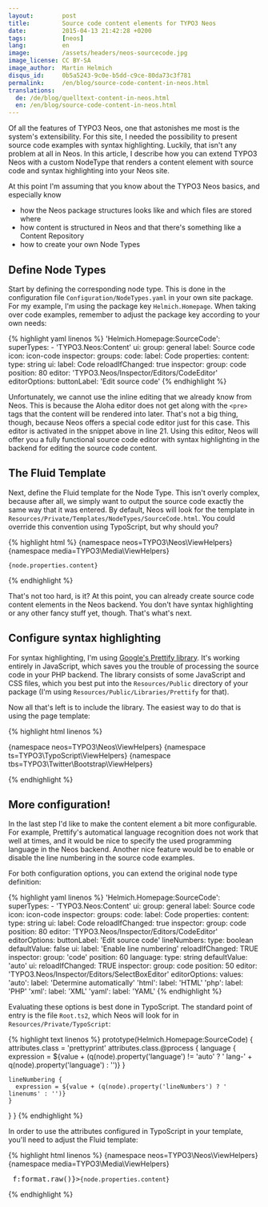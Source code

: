 ```yaml
---
layout:        post
title:         Source code content elements for TYPO3 Neos
date:          2015-04-13 21:42:28 +0200
tags:          [neos]
lang:          en
image:         /assets/headers/neos-sourcecode.jpg
image_license: CC BY-SA
image_author:  Martin Helmich
disqus_id:     0b5a5243-9c0e-b5dd-c9ce-80da73c3f781
permalink:     /en/blog/source-code-content-in-neos.html
translations:
  de: /de/blog/quelltext-content-in-neos.html
  en: /en/blog/source-code-content-in-neos.html
---
```

Of all the features of TYPO3 Neos, one that astonishes me most is the system's extensibility. For this site, I needed the possibility to present source code examples with syntax highlighting. Luckily, that isn't any problem at all in Neos. In this article, I describe how you can extend TYPO3 Neos with a custom NodeType that renders a content element with source code and syntax highlighting into your Neos site.

At this point I'm assuming that you know about the TYPO3 Neos basics, and especially know

  - how the Neos package structures looks like and which files are stored where
  - how content is structured in Neos and that there's something like a Content Repository
  - how to create your own Node Types

## Define Node Types

Start by defining the corresponding node type. This is done in the configuration file `Configuration/NodeTypes.yaml` in your own site package. For my example, I'm using the package key `Helmich.Homepage`. When taking over code examples, remember to adjust the package key according to your own needs:

{% highlight yaml linenos %}
'Helmich.Homepage:SourceCode':
  superTypes:
    - 'TYPO3.Neos:Content'
  ui:
    group: general
    label: Source code
    icon: icon-code
    inspector:
      groups:
        code:
          label: Code
  properties:
    content:
      type: string
      ui:
        label: Code
        reloadIfChanged: true
        inspector:
          group: code
          position: 80
          editor: 'TYPO3.Neos/Inspector/Editors/CodeEditor'
          editorOptions:
            buttonLabel: 'Edit source code'
{% endhighlight %}

Unfortunately, we cannot use the inline editing that we already know from Neos. This is because the Aloha editor does not get along with the `<pre>` tags that the content will be rendered into later. That's not a big thing, though, because Neos offers a special code editor just for this case. This editor is activated in the snippet above in line 21. Using this editor, Neos will offer you a fully functional source code editor with syntax highlighting in the backend for editing the source code content.

## The Fluid Template

Next, define the Fluid template for the Node Type. This isn't overly complex, because after all, we simply want to output the source code exactly the same way that it was entered. By default, Neos will look for the template in `Resources/Private/Templates/NodeTypes/SourceCode.html`. You could override this convention using TypoScript, but why should you?

{% highlight html %}
{namespace neos=TYPO3\Neos\ViewHelpers}
{namespace media=TYPO3\Media\ViewHelpers}

<pre class="prettyprint"><code>{node.properties.content}</code></pre>
{% endhighlight %}

That's not too hard, is it? At this point, you can already create source code content elements in the Neos backend. You don't have syntax highlighting or any other fancy stuff yet, though. That's what's next.

## Configure syntax highlighting

For syntax highlighting, I'm using [Google's Prettify library][prettify]. It's working entirely in JavaScript, which saves you the trouble of processing the source code in your PHP backend. The library consists of some JavaScript and CSS files, which you best put into the `Resources/Public` directory of your package (I'm using `Resources/Public/Libraries/Prettify` for that).

Now all that's left is to include the library. The easiest way to do that is using the page template:

{% highlight html linenos %}
<!DOCTYPE html>
{namespace neos=TYPO3\Neos\ViewHelpers}
{namespace ts=TYPO3\TypoScript\ViewHelpers}
{namespace tbs=TYPO3\Twitter\Bootstrap\ViewHelpers}
<html>
<head>
    <f:section name="stylesheets">
        <!-- Put your stylesheet inclusions here, they will be included in your website by TypoScript -->
    </f:section>
    <f:section name="headScripts">
        <script type="text/javascript"
                src="{f:uri.resource(path:'Libraries/Prettify/run_prettify.js', package: 'Helmich.Homepage')}?skin=desert">
        </script>
    </f:section>
</head>
<body>
    <!-- ... -->
{% endhighlight %}

## More configuration!

In the last step I'd like to make the content element a bit more configurable. For example, Prettify's automatical language recognition does not work that well at times, and it would be nice to specify the used programming language in the Neos backend. Another nice feature would be to enable or disable the line numbering in the source code examples.

For both configuration options, you can extend the original node type definition:

{% highlight yaml linenos %}
'Helmich.Homepage:SourceCode':
  superTypes:
    - 'TYPO3.Neos:Content'
  ui:
    group: general
    label: Source code
    icon: icon-code
    inspector:
      groups:
        code:
          label: Code
  properties:
    content:
      type: string
      ui:
        label: Code
        reloadIfChanged: true
        inspector:
          group: code
          position: 80
          editor: 'TYPO3.Neos/Inspector/Editors/CodeEditor'
          editorOptions:
            buttonLabel: 'Edit source code'
    lineNumbers:
      type: boolean
      defaultValue: false
      ui:
        label: 'Enable line numbering'
        reloadIfChanged: TRUE
        inspector:
          group: 'code'
          position: 60
    language:
      type: string
      defaultValue: 'auto'
      ui:
        reloadIfChanged: TRUE
        inspector:
          group: code
          position: 50
          editor: 'TYPO3.Neos/Inspector/Editors/SelectBoxEditor'
          editorOptions:
            values:
              'auto':
                label: 'Determine automatically'
              'html':
                label: 'HTML'
              'php':
                label: 'PHP'
              'xml':
                label: 'XML'
              'yaml':
                label: 'YAML'
{% endhighlight %}

Evaluating these options is best done in TypoScript. The standard point of entry is the file `Root.ts2`, which Neos will look for in `Resources/Private/TypoScript`:

{% highlight text linenos %}
prototype(Helmich.Homepage:SourceCode) {
  attributes.class = 'prettyprint'
  attributes.class.@process {
    language {
      expression = ${value + (q(node).property('language') != 'auto' ? ' lang-' + q(node).property('language') : '')}
    }

    lineNumbering {
      expression = ${value + (q(node).property('lineNumbers') ? ' linenums' : '')}
    }
  }
}
{% endhighlight %}

In order to use the attributes configured in TypoScript in your template, you'll need to adjust the Fluid template:

{% highlight html linenos %}
{namespace neos=TYPO3\Neos\ViewHelpers}
{namespace media=TYPO3\Media\ViewHelpers}

<pre {attributes -> f:format.raw()}><code>{node.properties.content}</code></pre>
{% endhighlight %}

[prettify]: https://code.google.com/p/google-code-prettify/
